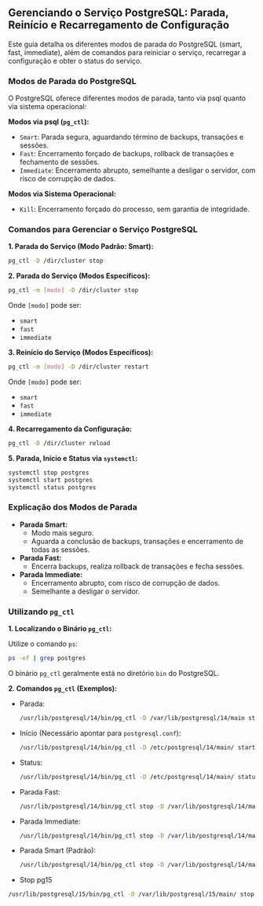 ## Gerenciando o Serviço PostgreSQL: Parada, Reinício e Recarregamento de Configuração

Este guia detalha os diferentes modos de parada do PostgreSQL (smart, fast, immediate), além de comandos para reiniciar o serviço, recarregar a configuração e obter o status do serviço.

### Modos de Parada do PostgreSQL

O PostgreSQL oferece diferentes modos de parada, tanto via psql quanto via sistema operacional:

**Modos via psql (`pg_ctl`):**

* `Smart`: Parada segura, aguardando término de backups, transações e sessões.
* `Fast`: Encerramento forçado de backups, rollback de transações e fechamento de sessões.
* `Immediate`: Encerramento abrupto, semelhante a desligar o servidor, com risco de corrupção de dados.

**Modos via Sistema Operacional:**

* `Kill`: Encerramento forçado do processo, sem garantia de integridade.

### Comandos para Gerenciar o Serviço PostgreSQL

**1. Parada do Serviço (Modo Padrão: Smart):**

```bash
pg_ctl -D /dir/cluster stop
```

**2. Parada do Serviço (Modos Específicos):**

```bash
pg_ctl -m [modo] -D /dir/cluster stop
```

Onde `[modo]` pode ser:

* `smart`
* `fast`
* `immediate`

**3. Reinício do Serviço (Modos Específicos):**

```bash
pg_ctl -m [modo] -D /dir/cluster restart
```

Onde `[modo]` pode ser:

* `smart`
* `fast`
* `immediate`

**4. Recarregamento da Configuração:**

```bash
pg_ctl -D /dir/cluster reload
```

**5. Parada, Início e Status via `systemctl`:**

```bash
systemctl stop postgres
systemctl start postgres
systemctl status postgres
```

### Explicação dos Modos de Parada

* **Parada Smart:**
    * Modo mais seguro.
    * Aguarda a conclusão de backups, transações e encerramento de todas as sessões.
* **Parada Fast:**
    * Encerra backups, realiza rollback de transações e fecha sessões.
* **Parada Immediate:**
    * Encerramento abrupto, com risco de corrupção de dados.
    * Semelhante a desligar o servidor.

### Utilizando `pg_ctl`

**1. Localizando o Binário `pg_ctl`:**

Utilize o comando `ps`:

```bash
ps -ef | grep postgres
```

O binário `pg_ctl` geralmente está no diretório `bin` do PostgreSQL.

**2. Comandos `pg_ctl` (Exemplos):**

* Parada:

    ```bash
    /usr/lib/postgresql/14/bin/pg_ctl -D /var/lib/postgresql/14/main stop
    ```

* Início (Necessário apontar para `postgresql.conf`):

    ```bash
    /usr/lib/postgresql/14/bin/pg_ctl -D /etc/postgresql/14/main/ start
    ```

* Status:

    ```bash
    /usr/lib/postgresql/14/bin/pg_ctl -D /etc/postgresql/14/main/ status
    ```

* Parada Fast:

    ```bash
    /usr/lib/postgresql/14/bin/pg_ctl stop -D /var/lib/postgresql/14/main -m fast
    ```

* Parada Immediate:

    ```bash
    /usr/lib/postgresql/14/bin/pg_ctl stop -D /var/lib/postgresql/14/main -m immediate
    ```

* Parada Smart (Padrão):

    ```bash
    /usr/lib/postgresql/14/bin/pg_ctl stop -D /var/lib/postgresql/14/main -m smart
    ```

* Stop pg15

```bash
/usr/lib/postgresql/15/bin/pg_ctl -D /var/lib/postgresql/15/main/ stop
```
